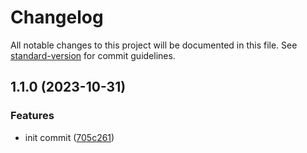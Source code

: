 # Changelog

All notable changes to this project will be documented in this file. See [standard-version](https://github.com/conventional-changelog/standard-version) for commit guidelines.

## 1.1.0 (2023-10-31)


### Features

* init commit ([705c261](https://github.com/uamedwed/solidity-hardhat-boilerplate/commit/705c261e932c5621819009f86aa255e9974d97f8))
